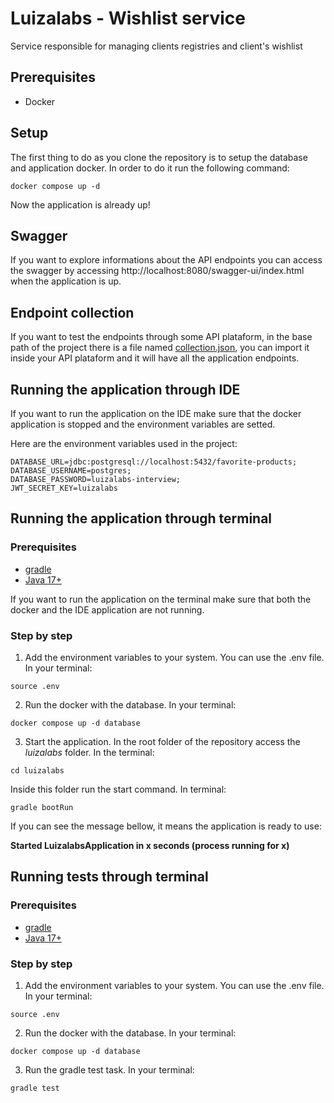 # Luizalabs - Wishlist service
Service responsible for managing clients registries and client's wishlist

## Prerequisites
- Docker

## Setup
The first thing to do as you clone the repository is to setup the database and application docker. In order to do it run the following command:

```
docker compose up -d
```

Now the application is already up!

## Swagger
If you want to explore informations about the API endpoints you can access the swagger by accessing http://localhost:8080/swagger-ui/index.html when the application is up.

## Endpoint collection
If you want to test the endpoints through some API plataform, in the base path of the project there is a file named [collection.json](https://github.com/mateus-gomes/luizalabs-favorite-products/blob/main/collection), you can import it inside your API plataform and it will have all the application endpoints.

## Running the application through IDE
If you want to run the application on the IDE make sure that the docker application is stopped and the environment variables are setted.

Here are the environment variables used in the project:

```
DATABASE_URL=jdbc:postgresql://localhost:5432/favorite-products;
DATABASE_USERNAME=postgres;
DATABASE_PASSWORD=luizalabs-interview;
JWT_SECRET_KEY=luizalabs
```

## Running the application through terminal
### Prerequisites
- [gradle](https://gradle.org/install/)
- [Java 17+](https://www.java.com/pt-BR/download)

If you want to run the application on the terminal make sure that both the docker and the IDE application are not running.

### Step by step
1. Add the environment variables to your system. You can use the .env file. In your terminal:
```
source .env
```

2. Run the docker with the database. In your terminal:
```
docker compose up -d database
```

3. Start the application. In the root folder of the repository access the _luizalabs_ folder. In the terminal:
```
cd luizalabs
```

Inside this folder run the start command. In terminal:
```
gradle bootRun
```

If you can see the message bellow, it means the application is ready to use:

**Started LuizalabsApplication in x seconds (process running for x)**

## Running tests through terminal
### Prerequisites
- [gradle](https://gradle.org/install/)
- [Java 17+](https://www.java.com/pt-BR/download)

### Step by step
1. Add the environment variables to your system. You can use the .env file. In your terminal:
```
source .env
```
2. Run the docker with the database. In your terminal:
```
docker compose up -d database
```
3. Run the gradle test task. In your terminal:
```
gradle test
```